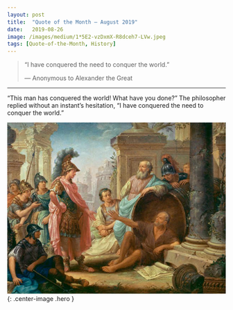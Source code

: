 ```yaml
---
layout:	post
title:	"Quote of the Month — August 2019"
date:	2019-08-26
image: /images/medium/1*5E2-vzDxmX-R8dceh7-LVw.jpeg
tags: [Quote-of-the-Month, History]
---
```


  
> “I have conquered the need to conquer the world.”
> 
> — Anonymous to Alexander the Great

---

“This man has conquered the world! What have you done?” The philosopher replied without an instant’s hesitation, “I have conquered the need to conquer the world.”

![](/images/medium/1*5E2-vzDxmX-R8dceh7-LVw.jpeg){: .center-image .hero }